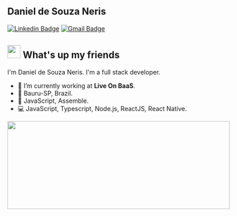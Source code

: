 ## Daniel de Souza Neris

[![Linkedin Badge](https://img.shields.io/badge/-DanielNeris-blue?style=flat-square&logo=Linkedin&logoColor=white&link=https://www.linkedin.com/in/danielneris/)](https://www.linkedin.com/in/danielneris/)
[![Gmail Badge](https://img.shields.io/badge/-danielneris01@gmail.com-c14438?style=flat-square&logo=Gmail&logoColor=white&link=mailto:danielneris01@gmail.com)](mailto:danielneris01@gmail.com)

## <img src="https://media.giphy.com/media/hvRJCLFzcasrR4ia7z/giphy.gif" width="30px"> What's up my friends

I'm Daniel de Souza Neris.
I'm a full stack developer.

- :rocket:   I’m currently working at **Live On BaaS**.
- 📍   Bauru-SP, Brazil.
- :purple_heart:   JavaScript, Assemble.
- :computer:   JavaScript, Typescript, Node.js, ReactJS, React Native.


<a href="https://github.com/DanielNeris/DanielNeris" title="Go to Source"><img width="100%" height="200" src="https://github-readme-stats.vercel.app/api?username=DanielNeris&show_icons=true&theme=gotham&count_private=true"></a>
 
